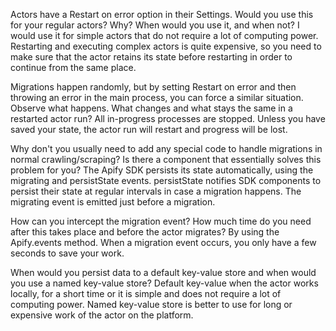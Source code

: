 Actors have a Restart on error option in their Settings. Would you use this for your regular actors? Why? When would you use it, and when not?
I would use it for simple actors that do not require a lot of computing power. Restarting and executing complex actors is quite expensive, so you need to make sure that the actor retains its state before restarting in order to continue from the same place.

Migrations happen randomly, but by setting Restart on error and then throwing an error in the main process, you can force a similar situation. Observe what happens. What changes and what stays the same in a restarted actor run?
All in-progress processes are stopped. Unless you have saved your state, the actor run will restart and progress will be lost.

Why don't you usually need to add any special code to handle migrations in normal crawling/scraping? Is there a component that essentially solves this problem for you?
The Apify SDK persists its state automatically, using the migrating and persistState events. persistState notifies SDK components to persist their state at regular intervals in case a migration happens. The migrating event is emitted just before a migration.

How can you intercept the migration event? How much time do you need after this takes place and before the actor migrates?
By using the Apify.events method. When a migration event occurs, you only have a few seconds to save your work.

When would you persist data to a default key-value store and when would you use a named key-value store?
Default key-value when the actor works locally, for a short time or it is simple and does not require a lot of computing power. Named key-value store is better to use for long or expensive work of the actor on the platform.
